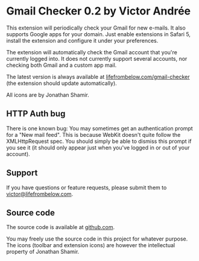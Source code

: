 Gmail Checker 0.2 by Victor Andrée
==================================

This extension will periodically check your Gmail for new e-mails. It also supports
Google apps for your domain. Just enable extensions in Safari 5, install the
extension and configure it under your preferences.

The extension will automatically check the Gmail account that you're currently logged
into. It does not currently support several accounts, nor checking both Gmail and
a custom app mail.

The latest version is always available at [lifefrombelow.com/gmail-checker](http://lifefrombelow.com/gmail-checker) (the
extension should update automatically).

All icons are by Jonathan Shamir.

HTTP Auth bug
-------------

There is one known bug: You may sometimes get an authentication prompt for a "New mail feed".
This is because WebKit doesn't quite follow the XMLHttpRequest spec. You should simply be able
to dismiss this prompt if you see it (it should only appear just when you've logged in or out
of your account).

Support
-------

If you have questions or feature requests, please submit them to [victor@lifefrombelow.com](mailto:victor@lifefrombelow.com).

Source code
-----------

The source code is available at [github.com](http://github.com/vicvicvic/Gmail-Checker).

You may freely use the source code in this project for whatever purpose. The icons (toolbar and extension icons)
are however the intellectual property of Jonathan Shamir.
